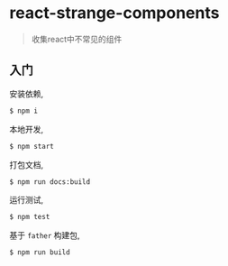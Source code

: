 # react-strange-components

> 收集react中不常见的组件

## 入门

安装依赖,

```bash
$ npm i
```

本地开发,

```bash
$ npm start
```

打包文档,

```bash
$ npm run docs:build
```

运行测试,

```bash
$ npm test
```

基于 `father` 构建包,

```bash
$ npm run build
```
